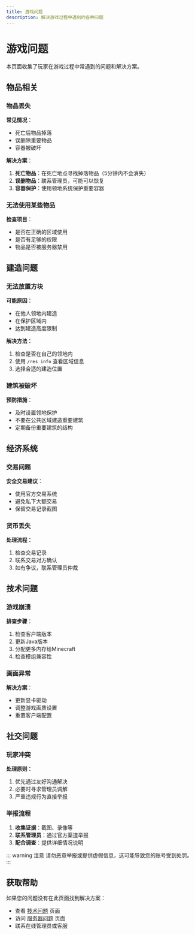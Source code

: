 ```yaml
---
title: 游戏问题
description: 解决游戏过程中遇到的各种问题
---
```


# 游戏问题

本页面收集了玩家在游戏过程中常遇到的问题和解决方案。

## 物品相关

### 物品丢失

**常见情况**：
- 死亡后物品掉落
- 误删除重要物品
- 容器被破坏

**解决方案**：
1. **死亡物品**：在死亡地点寻找掉落物品（5分钟内不会消失）
2. **误删物品**：联系管理员，可能可以恢复
3. **容器保护**：使用领地系统保护重要容器

### 无法使用某些物品

**检查项目**：
- 是否在正确的区域使用
- 是否有足够的权限
- 物品是否被服务器禁用

## 建造问题

### 无法放置方块

**可能原因**：
- 在他人领地内建造
- 在保护区域内
- 达到建造高度限制

**解决方法**：
1. 检查是否在自己的领地内
2. 使用 `/res info` 查看区域信息
3. 选择合适的建造位置

### 建筑被破坏

**预防措施**：
- 及时设置领地保护
- 不要在公共区域建造重要建筑
- 定期备份重要建筑的结构

## 经济系统

### 交易问题

**安全交易建议**：
- 使用官方交易系统
- 避免私下大额交易
- 保留交易记录截图

### 货币丢失

**处理流程**：
1. 检查交易记录
2. 联系交易对方确认
3. 如有争议，联系管理员仲裁

## 技术问题

### 游戏崩溃

**排查步骤**：
1. 检查客户端版本
2. 更新Java版本
3. 分配更多内存给Minecraft
4. 检查模组兼容性

### 画面异常

**解决方案**：
- 更新显卡驱动
- 调整游戏画质设置
- 重置客户端配置

## 社交问题

### 玩家冲突

**处理原则**：
1. 优先通过友好沟通解决
2. 必要时寻求管理员调解
3. 严重违规行为直接举报

### 举报流程

1. **收集证据**：截图、录像等
2. **联系管理员**：通过官方渠道举报
3. **配合调查**：提供详细情况说明

::: warning 注意
请勿恶意举报或提供虚假信息，这可能导致您的账号受到处罚。
:::

## 获取帮助

如果您的问题没有在此页面找到解决方案：

- 查看 [技术问题](./technical-issues.md) 页面
- 访问 [服务器问题](./server-issues.md) 页面
- 联系在线管理员或客服